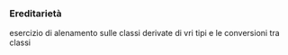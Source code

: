 ### Ereditarietà
esercizio di alenamento sulle classi derivate di vri tipi e le conversioni tra classi
